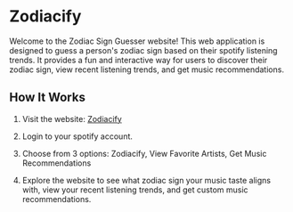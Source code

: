 # Zodiacify

Welcome to the Zodiac Sign Guesser website! This web application is designed to guess a person's zodiac sign based on their spotify listening trends. It provides a fun and interactive way for users to discover their zodiac sign, view recent listening trends, and get music recommendations.

## How It Works

1. Visit the website: [Zodiacify](https://zodiacify.vercel.app/)

2. Login to your spotify account.

3. Choose from 3 options: Zodiacify, View Favorite Artists, Get Music Recommendations

4. Explore the website to see what zodiac sign your music taste aligns with, view your recent listening trends, and get custom music recommendations.



